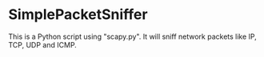 # SimplePacketSniffer
This is a Python script using "scapy.py". It will sniff network packets like IP, TCP, UDP and ICMP.

